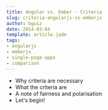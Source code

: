 ```yaml
---
title: Angular vs. Ember - Criteria
slug: criteria-angularjs-vs-emberjs
author: bguiz
date: 2014-03-04
template: article.jade
tags:
- angularjs
- emberjs
- single-page-apps
- comparison
---
```


- Why criteria are necessary
- What the criteria are
- A note of fairness and polarisation
- Let's begin!
